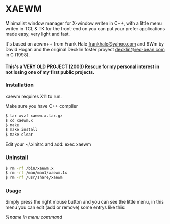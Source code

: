 # XAEWM
Minimalist window manager for X-window writen in C++, with a little menu writen in TCL & TK for the front-end on you can put your prefer applications made easy, very light and fast.

It's based on aewm++ from Frank Hale <frankhale@yahoo.com> and 9Wm by David Hogan and the original Decklin foster proyect <decklin@red-bean.com> in C (1998).

#### This's a VERY OLD PROJECT (2003) Rescue for my personal interest in not losing one of my first public projects. 
### Installation

xaewm requires X11 to run.

Make sure you have C++ compiler 

```sh
$ tar xvzf xaewm.x.tar.gz
$ cd xaewm.x
$ make
$ make install
$ make clear
```
Edit your ~/.xinitrc and add:
    exec xaewm
  
### Uninstall
```sh
$ rm -rf /bin/xaewm.x
$ rm -rf /man/man1/xaewm.1x
$ rm -rf /usr/share/xaewm
```
### Usage
Simply press the right mouse button and you can see the little menu, in this menu you can edit (add or remove) some entrys like this: 

*%name in menu*
*command*
